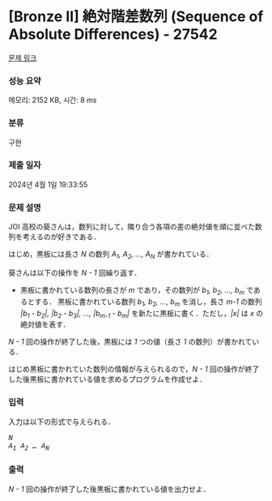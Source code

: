 # [Bronze II] 絶対階差数列 (Sequence of Absolute Differences) - 27542 

[문제 링크](https://www.acmicpc.net/problem/27542) 

### 성능 요약

메모리: 2152 KB, 시간: 8 ms

### 분류

구현

### 제출 일자

2024년 4월 1일 19:33:55

### 문제 설명

<p>JOI 高校の葵さんは，数列に対して，隣り合う各項の差の絶対値を順に並べた数列を考えるのが好きである．</p>

<p>はじめ，黒板には長さ <var>N</var> の数列 <var>A<sub>1</sub>, A<sub>2</sub>, …, A<sub>N</sub></var> が書かれている．</p>

<p>葵さんは以下の操作を <var>N - 1</var> 回繰り返す．</p>

<ul>
	<li>黒板に書かれている数列の長さが <var>m</var> であり，その数列が <var>b<sub>1</sub>, b<sub>2</sub>, …, b<sub>m</sub></var> であるとする． 黒板に書かれている数列 <var>b<sub>1</sub>, b<sub>2</sub>, …, b<sub>m</sub></var> を消し，長さ <var>m-1</var> の数列 <var>|b<sub>1</sub> - b<sub>2</sub>|, |b<sub>2</sub> - b<sub>3</sub>|, …, |b<sub>m-1</sub> - b<sub>m</sub>|</var> を新たに黒板に書く．ただし，<var>|x|</var> は <var>x</var> の絶対値を表す．</li>
</ul>

<p><var>N - 1</var> 回の操作が終了した後，黒板には <var>1</var> つの値（長さ <var>1</var> の数列）が書かれている．</p>

<p>はじめ黒板に書かれていた数列の情報が与えられるので，<var>N - 1</var> 回の操作が終了した後黒板に書かれている値を求めるプログラムを作成せよ．</p>

### 입력 

 <p>入力は以下の形式で与えられる．</p>

<pre><var>N</var>
<var>A<sub>1</sub></var> <var>A<sub>2</sub></var> <var>…</var> <var>A<sub>N</sub></var></pre>

### 출력 

 <p><var>N - 1</var> 回の操作が終了した後黒板に書かれている値を出力せよ．</p>

